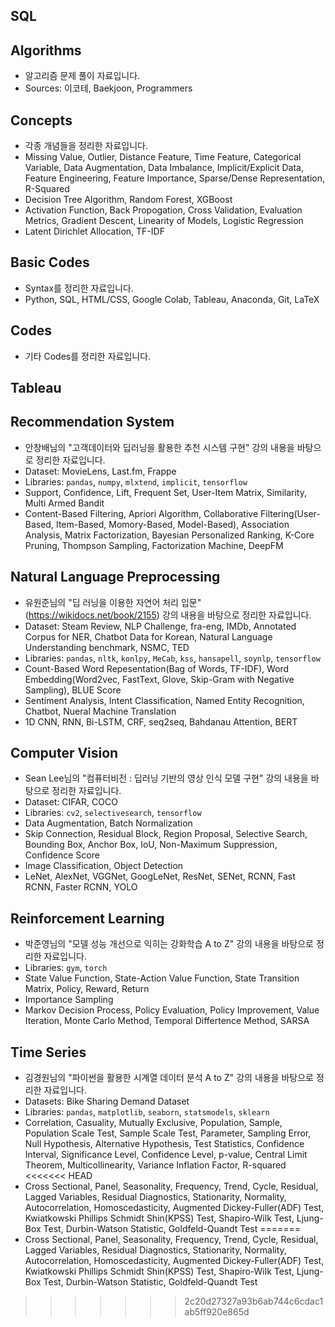 ## SQL

## Algorithms
- 알고리즘 문제 풀이 자료입니다.
- Sources: 이코테, Baekjoon, Programmers

## Concepts
- 각종 개념들을 정리한 자료입니다.
- Missing Value, Outlier, Distance Feature, Time Feature, Categorical Variable, Data Augmentation, Data Imbalance, Implicit/Explicit Data, Feature Engineering, Feature Importance, Sparse/Dense Representation, R-Squared
- Decision Tree Algorithm, Random Forest, XGBoost
- Activation Function, Back Propogation, Cross Validation, Evaluation Metrics, Gradient Descent, Linearity of Models, Logistic Regression
- Latent Dirichlet Allocation, TF-IDF

## Basic Codes
- Syntax를 정리한 자료입니다.
- Python, SQL, HTML/CSS, Google Colab, Tableau, Anaconda, Git, LaTeX 

## Codes
- 기타 Codes를 정리한 자료입니다.

## Tableau

## Recommendation System
- 안창배님의 "고객데이터와 딥러닝을 활용한 추천 시스템 구현" 강의 내용을 바탕으로 정리한 자료입니다.
- Dataset: MovieLens, Last.fm, Frappe
- Libraries: `pandas`, `numpy`, `mlxtend`, `implicit`, `tensorflow`
- Support, Confidence, Lift, Frequent Set, User-Item Matrix, Similarity, Multi Armed Bandit
- Content-Based Filtering, Apriori Algorithm, Collaborative Filtering(User-Based, Item-Based, Momory-Based, Model-Based), Association Analysis, Matrix Factorization, Bayesian Personalized Ranking, K-Core Pruning, Thompson Sampling, Factorization Machine, DeepFM

## Natural Language Preprocessing
- 유원준님의 "딥 러닝을 이용한 자연어 처리 입문"(https://wikidocs.net/book/2155) 강의 내용을 바탕으로 정리한 자료입니다.
- Dataset: Steam Review, NLP Challenge, fra-eng, IMDb, Annotated Corpus for NER, Chatbot Data for Korean, Natural Language Understanding benchmark, NSMC, TED
- Libraries: `pandas`, `nltk`, `konlpy`, `MeCab`, `kss`, `hansapell`, `soynlp`, `tensorflow`
- Count-Based Word Repesentation(Bag of Words, TF-IDF), Word Embedding(Word2vec, FastText, Glove, Skip-Gram with Negative Sampling), BLUE Score
- Sentiment Analysis, Intent Classification, Named Entity Recognition, Chatbot, Nueral Machine Translation
- 1D CNN, RNN, Bi-LSTM, CRF, seq2seq, Bahdanau Attention, BERT

## Computer Vision
- Sean Lee님의 "컴퓨터비전 : 딥러닝 기반의 영상 인식 모델 구현" 강의 내용을 바탕으로 정리한 자료입니다.
- Dataset: CIFAR, COCO
- Libraries: `cv2`, `selectivesearch`, `tensorflow`
- Data Augmentation, Batch Normalization
- Skip Connection, Residual Block, Region Proposal, Selective Search, Bounding Box, Anchor Box, IoU, Non-Maximum Suppression, Confidence Score
- Image Classification, Object Detection
- LeNet, AlexNet, VGGNet, GoogLeNet, ResNet, SENet, RCNN, Fast RCNN, Faster RCNN, YOLO

## Reinforcement Learning
- 박준영님의 "모델 성능 개선으로 익히는 강화학습 A to Z" 강의 내용을 바탕으로 정리한 자료입니다.
- Libraries: `gym`, `torch`
- State Value Function, State-Action Value Function, State Transition Matrix, Policy, Reward, Return
- Importance Sampling
- Markov Decision Process, Policy Evaluation, Policy Improvement, Value Iteration, Monte Carlo Method, Temporal Differtence Method, SARSA

## Time Series
- 김경원님의 "파이썬을 활용한 시계열 데이터 분석 A to Z" 강의 내용을 바탕으로 정리한 자료입니다.
- Datasets: Bike Sharing Demand Dataset
- Libraries: `pandas`, `matplotlib`, `seaborn`, `statsmodels`, `sklearn`
- Correlation, Casuality, Mutually Exclusive, Population, Sample, Population Scale Test, Sample Scale Test, Parameter, Sampling Error, Null Hypothesis, Alternative Hypothesis, Test Statistics, Confidence Interval, Significance Level, Confidence Level, p-value, Central Limit Theorem, Multicollinearity, Variance Inflation Factor, R-squared
<<<<<<< HEAD
- Cross Sectional, Panel, Seasonality, Frequency, Trend, Cycle, Residual, Lagged Variables, Residual Diagnostics, Stationarity, Normality, Autocorrelation, Homoscedasticity, Augmented Dickey-Fuller(ADF) Test, Kwiatkowski Phillips Schmidt Shin(KPSS) Test, Shapiro-Wilk Test, Ljung-Box Test, Durbin-Watson Statistic, Goldfeld-Quandt Test
=======
- Cross Sectional, Panel, Seasonality, Frequency, Trend, Cycle, Residual, Lagged Variables, Residual Diagnostics, Stationarity, Normality, Autocorrelation, Homoscedasticity, Augmented Dickey-Fuller(ADF) Test, Kwiatkowski Phillips Schmidt Shin(KPSS) Test, Shapiro-Wilk Test, Ljung-Box Test, Durbin-Watson Statistic, Goldfeld-Quandt Test
>>>>>>> 2c20d27327a93b6ab744c6cdac1ab5ff920e865d
